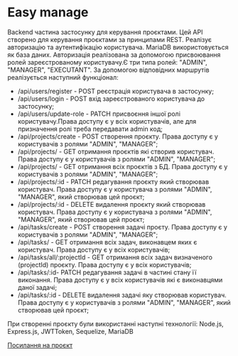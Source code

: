 <h1>Easy manage</h1>

<p>Backend частина застосунку для керування проєктами. Цей API створено для керування проєктами за принципами REST. Реалізує авторизацію та аутентифікацію користувача. MariaDB використовується як база даних. Авторизація реалізована за допомогою присвоювання ролей зареєстрованому користувачу.Є три типа ролей: "ADMIN", "MANAGER", "EXECUTANT". За допомогою відповідних маршрутів реалізується наступний функціонал:</p>
<ul>
  <li>/api/users/register - POST реєстрація користувача в застосунку;</li>
  <li>/api/users/login - POST вхід зареєстрованого користувача до застосунку;</li>
  <li>/api/users/update-role - PATCH присвоєння іншої ролі користувачу.Права доступу є у всіх користувачів, але для призначення ролі треба передавати admin код;</li>
  <li>/api/projects/create - POST створення проєкту. Права доступу є у користувачів з ролями "ADMIN", "MANAGER";</li>
  <li>/api/projects/ - GET отримання проєктів які створив користувач. Права доступу є у користувачів з ролями "ADMIN", "MANAGER";</li>
  <li>/api/projects/ - GET отримання  всіх проєктів з БД. Права доступу є у користувачів з ролями "ADMIN", "MANAGER";</li>
  <li>/api/projects/:id - PATCH редагування проєкту який створював користувач. Права доступу є у користувача з ролями "ADMIN", "MANAGER", який створював цей проєкт;</li>
  <li>/api/projects/:id - DELETE видалення проєкту який створював користувач. Права доступу є у користувача з ролями "ADMIN", "MANAGER", який створював цей проєкт;</li>
  <li>/api/tasks/create - POST створення задачі проєту. Права доступу є у користувачів з ролями "ADMIN", "MANAGER";</li>
  <li>/api/tasks/ - GET отримання  всіх задач, виконавцем яких є користувач. Права доступу є у всіх користувачів;</li>
  <li>/api/tasks/all/:projectId - GET отримання  всіх задач визначеного (projectId) проєкту. Права доступу є у всіх користувачів;</li>
  <li>/api/tasks/:id- PATCH редагування задачі в частині стану її виконання. Права доступу є у всіх користувачів які є виконавцями даної задачі;</li>
  <li>/api/tasks/:id - DELETE видалення задачі яку створював користувач. Права доступу є у користувачів з ролями "ADMIN", "MANAGER", який створював цей проєкт;</li>
  </ul>
  <p>При створенні проєкту були використанні наступні технології: Node.js, Express.js, JWTToken, Sequelize, MariaDB</p>
  <a href='https://easy-manage-mtm3.onrender.com/api-docs'>Посилання на проєкт</a>
